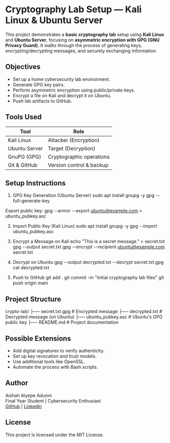 # Cryptography Lab Setup — Kali Linux & Ubuntu Server
This project demonstrates a **basic cryptography lab** setup using **Kali Linux** and **Ubuntu Server**, focusing on **asymmetric encryption with GPG (GNU Privacy Guard)**. It walks through the process of generating keys, encrypting/decrypting messages, and securely exchanging information.

## Objectives
- Set up a home cybersecurity lab environment.
- Generate GPG key pairs.
- Perform asymmetric encryption using public/private keys.
- Encrypt a file on Kali and decrypt it on Ubuntu.
- Push lab artifacts to GitHub.

## Tools Used
| Tool           | Role                      |
|----------------|---------------------------|
| Kali Linux     | Attacker (Encryption)     |
| Ubuntu Server  | Target (Decryption)       |
| GnuPG (GPG)    | Cryptographic operations  |
| Git & GitHub   | Version control & backup  |

## Setup Instructions
1. GPG Key Generation (Ubuntu Server)
sudo apt install gnupg -y
gpg --full-generate-key

Export public key:
gpg --armor --export ubuntu@example.com > ubuntu_pubkey.asc

2. Import Public Key (Kali Linux)
sudo apt install gnupg -y
gpg --import ubuntu_pubkey.asc

3. Encrypt a Message on Kali
echo "This is a secret message." > secret.txt
gpg --output secret.txt.gpg --encrypt --recipient ubuntu@example.com secret.txt

4. Decrypt on Ubuntu
gpg --output decrypted.txt --decrypt secret.txt.gpg
cat decrypted.txt

5. Push to GitHub
git add .
git commit -m "Initial cryptography lab files"
git push origin main

## Project Structure
crypto-lab/
├── secret.txt.gpg          # Encrypted message
├── decrypted.txt           # Decrypted message (on Ubuntu)
├── ubuntu_pubkey.asc       # Ubuntu's GPG public key
├── README.md               # Project documentation

## Possible Extensions

- Add digital signatures to verify authenticity.
- Set up key revocation and trust models.
- Use additional tools like OpenSSL.
- Automate the process with Bash scripts.

## Author
Aishah Aiyepe Adunni  
Final Year Student | Cybersecurity Enthusiast  
[GitHub](https://github.com/Aishah205) | [LinkedIn](https://linkedin.com/in/aiyepeayishat)

## License
This project is licensed under the MIT License.
